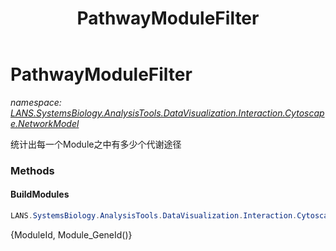 ﻿---
title: PathwayModuleFilter
---

# PathwayModuleFilter
_namespace: [LANS.SystemsBiology.AnalysisTools.DataVisualization.Interaction.Cytoscape.NetworkModel](N-LANS.SystemsBiology.AnalysisTools.DataVisualization.Interaction.Cytoscape.NetworkModel.html)_

统计出每一个Module之中有多少个代谢途径



### Methods

#### BuildModules
```csharp
LANS.SystemsBiology.AnalysisTools.DataVisualization.Interaction.Cytoscape.NetworkModel.PathwayModuleFilter.BuildModules(Microsoft.VisualBasic.ComponentModel.KeyValuePair[])
```
{ModuleId, Module_GeneId()}


